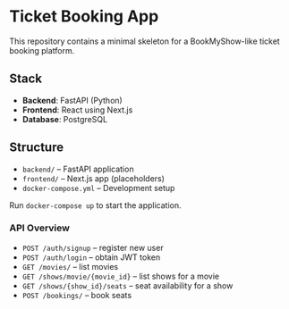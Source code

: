 # Ticket Booking App

This repository contains a minimal skeleton for a BookMyShow-like ticket booking platform.

## Stack
- **Backend**: FastAPI (Python)
- **Frontend**: React using Next.js
- **Database**: PostgreSQL

## Structure
- `backend/` – FastAPI application
- `frontend/` – Next.js app (placeholders)
- `docker-compose.yml` – Development setup

Run `docker-compose up` to start the application.

### API Overview

- `POST /auth/signup` – register new user
- `POST /auth/login` – obtain JWT token
- `GET /movies/` – list movies
- `GET /shows/movie/{movie_id}` – list shows for a movie
- `GET /shows/{show_id}/seats` – seat availability for a show
- `POST /bookings/` – book seats
